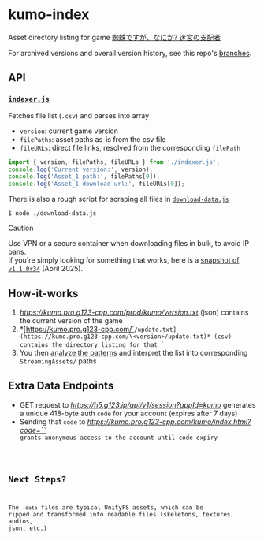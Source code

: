 # kumo-index
Asset directory listing for game [蜘蛛ですが、なにか? 迷宮の支配者](https://g123.jp/game/kumo)

For archived versions and overall version history, see this repo's [branches](/../../branches).

## API
### [`indexer.js`](indexer.js)
Fetches file list (`.csv`) and parses into array

- `version`: current game version
- `filePaths`: asset paths as-is from the csv file
- `fileURLs`: direct file links, resolved from the corresponding `filePath`

```js
import { version, filePaths, fileURLs } from './indexer.js';
console.log('Current version:', version);
console.log('Asset_1 path:', filePaths[0]);
console.log('Asset_1 download url:', fileURLs[0]);
```

There is also a rough script for scraping all files in [`download-data.js`](download-data.js)

```console
$ node ./download-data.js
```

> [!Caution]
> Use VPN or a secure container when downloading files in bulk, to avoid IP bans. \
> If you're simply looking for something that works, here is a [snapshot of `v1.1.0r34`](https://1024terabox.com/s/1eULCjOm25BFUgQ_QFMvSDA) (April 2025).

## How-it-works
1. *https://kumo.pro.g123-cpp.com/prod/kumo/version.txt* (json) contains the current version of the game
2. *[https://kumo.pro.g123-cpp.com/`<version>`/update.txt](https://kumo.pro.g123-cpp.com/\<version>/update.txt)* (csv) contains the directory listing for that `<version>`
3. You then [analyze the patterns](https://github.com/SuggonM/kumo-index/blob/ca99bbc1194e64c3878a7a282345ed5a0ebf2c59/indexer.js#L29-L31) and interpret the list into corresponding `StreamingAssets/` paths

## Extra Data Endpoints
- GET request to *https://h5.g123.jp/api/v1/session?appId=kumo* generates a unique 418-byte auth `code` for your account (expires after 7 days)
- Sending that `code` to [*https://kumo.pro.g123-cpp.com/kumo/index.html?code=`<code>`*](https://kumo.pro.g123-cpp.com/kumo/index.html?code=\<code>) grants anonymous access to the account until code expiry

## Next Steps?
The `.data` files are typical UnityFS assets, which can be ripped and transformed into readable files (skeletons, textures, audios, json, etc.)
